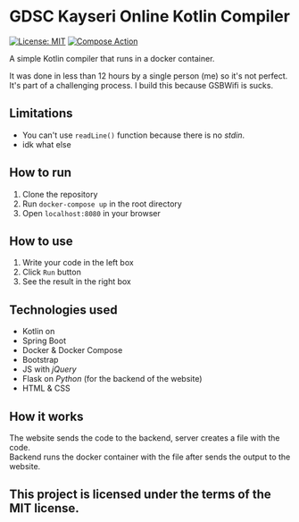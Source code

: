 # GDSC Kayseri Online Kotlin Compiler
[![License: MIT](https://img.shields.io/badge/License-MIT-yellow.svg)](https://opensource.org/licenses/MIT)
[![Compose Action](https://github.com/mertemr/gdsc-local-kotlin-server/actions/workflows/main.yml/badge.svg?event=push)](https://github.com/mertemr/gdsc-local-kotlin-server/actions/workflows/main.yml)

A simple Kotlin compiler that runs in a docker container.  

It was done in less than 12 hours by a single person (me) so it's not perfect.  
It's part of a challenging process. I build this because GSBWifi is sucks.

## Limitations
- You can't use `readLine()` function because there is no *stdin*.
- idk what else

## How to run
1. Clone the repository
2. Run `docker-compose up` in the root directory
3. Open `localhost:8080` in your browser

## How to use
1. Write your code in the left box
2. Click `Run` button
3. See the result in the right box

## Technologies used
- Kotlin on
- Spring Boot
- Docker & Docker Compose
- Bootstrap
- JS with *jQuery*
- Flask on *Python* (for the backend of the website)
- HTML & CSS

## How it works
The website sends the code to the backend, server creates a file with the code.  
Backend runs the docker container with the file after sends the output to the website.

## This project is licensed under the terms of the MIT license.

